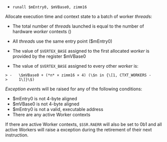 * `runall $mEntry0, $mVBase0, zimm16`

Allocate execution time and context state to a batch of worker
*thread*s:

-   The total number of *thread*s launched is equal to the number of
    hardware *worker* contexts ()
>
-   All *thread*s use the same entry point (\$mEntry0)
>
-   The value of `$VERTEX_BASE` assigned to the first allocated
    *worker* is provided by the register \$mVBase0
>
-   The value of `$VERTEX_BASE` assigned to every other *worker* is:
>
    > -   \$mVBase0 + (*n* × zimm16 × 4) (\$n in {\[1, CTXT_WORKERS -
    >     1\]}\$)

*Exception event*s will be raised for any of the following conditions:

-   \$mEntry0 is not 4-byte aligned
-   \$mVBase0 is not 4-byte aligned
-   \$mEntry0 is not a valid, executable address
-   There are any active Worker contexts

If there are active Worker contexts, `$SSR.RAERR` will also be set to
0b1 and all active Workers will raise a exception during the retirement
of their next instruction.
